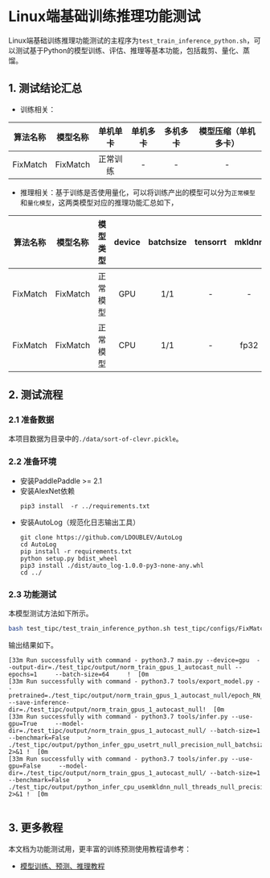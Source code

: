 # Linux端基础训练推理功能测试

Linux端基础训练推理功能测试的主程序为`test_train_inference_python.sh`，可以测试基于Python的模型训练、评估、推理等基本功能，包括裁剪、量化、蒸馏。

## 1. 测试结论汇总

- 训练相关：

| 算法名称 | 模型名称 | 单机单卡 | 单机多卡 | 多机多卡 | 模型压缩（单机多卡） |
|  :----: |   :----:  |    :----:  |  :----:   |  :----:   |  :----:   |
| FixMatch | FixMatch | 正常训练 | - | - | - |


- 推理相关：基于训练是否使用量化，可以将训练产出的模型可以分为`正常模型`和`量化模型`，这两类模型对应的推理功能汇总如下，

| 算法名称 | 模型名称 | 模型类型 |device | batchsize | tensorrt | mkldnn | cpu多线程 |
|  :----:   |  :----: |   ----   |  :----:  |   :----:   |  :----:  |   :----:   |  :----:  |
| FixMatch | FixMatch |  正常模型 | GPU | 1/1 | - | - | - |
| FixMatch | FixMatch | 正常模型 | CPU | 1/1 | - | fp32 | 支持 |


## 2. 测试流程

### 2.1 准备数据

本项目数据为目录中的`./data/sort-of-clevr.pickle`。

### 2.2 准备环境


- 安装PaddlePaddle >= 2.1
- 安装AlexNet依赖
    ```
    pip3 install  -r ../requirements.txt
    ```
- 安装AutoLog（规范化日志输出工具）
    ```
    git clone https://github.com/LDOUBLEV/AutoLog
    cd AutoLog
    pip install -r requirements.txt
    python setup.py bdist_wheel
    pip3 install ./dist/auto_log-1.0.0-py3-none-any.whl
    cd ../
    ```

### 2.3 功能测试


本模型测试方法如下所示。

```bash
bash test_tipc/test_train_inference_python.sh test_tipc/configs/FixMatch/train_infer_python.txt lite_train_lite_infer
```

输出结果如下。

```
[33m Run successfully with command - python3.7 main.py --device=gpu  --output-dir=./test_tipc/output/norm_train_gpus_1_autocast_null --epochs=1     --batch-size=64     !  [0m
[33m Run successfully with command - python3.7 tools/export_model.py --pretrained=./test_tipc/output/norm_train_gpus_1_autocast_null/epoch_RN_01.pdparams --save-inference-dir=./test_tipc/output/norm_train_gpus_1_autocast_null!  [0m
[33m Run successfully with command - python3.7 tools/infer.py --use-gpu=True     --model-dir=./test_tipc/output/norm_train_gpus_1_autocast_null/ --batch-size=1   --benchmark=False     > ./test_tipc/output/python_infer_gpu_usetrt_null_precision_null_batchsize_1.log 2>&1 !  [0m
[33m Run successfully with command - python3.7 tools/infer.py --use-gpu=False     --model-dir=./test_tipc/output/norm_train_gpus_1_autocast_null/ --batch-size=1     --benchmark=False     > ./test_tipc/output/python_infer_cpu_usemkldnn_null_threads_null_precision_null_batchsize_1.log 2>&1 !  [0m
  
```


## 3. 更多教程

本文档为功能测试用，更丰富的训练预测使用教程请参考：  

* [模型训练、预测、推理教程](../../README.md)  
